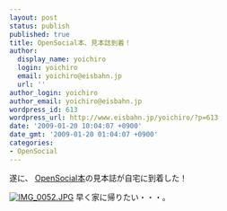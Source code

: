 ```yaml
---
layout: post
status: publish
published: true
title: OpenSocial本、見本誌到着！
author:
  display_name: yoichiro
  login: yoichiro
  email: yoichiro@eisbahn.jp
  url: ''
author_login: yoichiro
author_email: yoichiro@eisbahn.jp
wordpress_id: 613
wordpress_url: http://www.eisbahn.jp/yoichiro/?p=613
date: '2009-01-20 10:04:07 +0900'
date_gmt: '2009-01-20 01:04:07 +0900'
categories:
- OpenSocial
---
```


遂に、
[OpenSocial本](http://www.amazon.co.jp/dp/4774137480?tag=eclipseplugin-22&camp=1027&creative=7407&linkCode=as4&creativeASIN=4774137480&adid=1S4GX70WQ488CMHE8TFX&)の見本誌が自宅に到着した！

[![IMG_0052.JPG](http://www.eisbahn.jp/yoichiro/images/IMG_0052.JPG)](http://www.amazon.co.jp/dp/4774137480?tag=eclipseplugin-22&camp=1027&creative=7407&linkCode=as4&creativeASIN=4774137480&adid=1S4GX70WQ488CMHE8TFX&)
早く家に帰りたい・・・。
